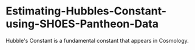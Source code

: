 # Estimating-Hubbles-Constant-using-SH0ES-Pantheon-Data
Hubble's Constant is a fundamental constant that appears in Cosmology.
